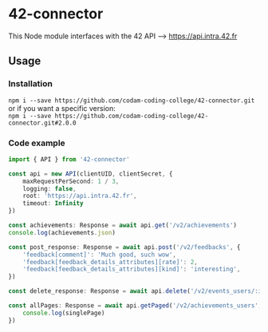 # 42-connector
This Node module interfaces with the 42 API --> https://api.intra.42.fr

## Usage
### Installation
`npm i --save https://github.com/codam-coding-college/42-connector.git`
<br>
or if you want a specific version:
<br>
`npm i --save https://github.com/codam-coding-college/42-connector.git#2.0.0`

### Code example
```typescript
import { API } from '42-connector'

const api = new API(clientUID, clientSecret, {
	maxRequestPerSecond: 1 / 3,
	logging: false,
	root: 'https://api.intra.42.fr',
	timeout: Infinity
})

const achievements: Response = await api.get('/v2/achievements')
console.log(achievements.json)

const post_response: Response = await api.post('/v2/feedbacks', {
	'feedback[comment]': 'Much good, such wow',
	'feedback[feedback_details_attributes][rate]': 2,
	'feedback[feedback_details_attributes][kind]': 'interesting',
})

const delete_response: Response = await api.delete('/v2/events_users/:id')

const allPages: Response = await api.getPaged('/v2/achievements_users', (singlePage) => {
	console.log(singlePage)
})
```